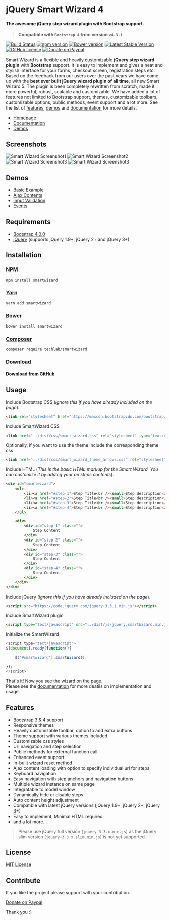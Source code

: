 # jQuery Smart Wizard 4
#### The awesome jQuery step wizard plugin with Bootstrap support.     
> **Compatible with `Bootstrap 4` from version `v4.3.1`**   

[![Build Status](https://travis-ci.org/techlab/SmartWizard.svg?branch=master)](https://travis-ci.org/techlab/SmartWizard)
[![npm version](https://badge.fury.io/js/smartwizard.svg)](https://badge.fury.io/js/smartwizard)
[![Bower version](https://badge.fury.io/bo/smartwizard.svg)](https://badge.fury.io/bo/smartwizard)
[![Latest Stable Version](https://poser.pugx.org/techlab/smartwizard/v/stable)](https://packagist.org/packages/techlab/smartwizard)
[![GitHub license](https://img.shields.io/badge/license-MIT-blue.svg)](https://raw.githubusercontent.com/techlab/SmartWizard/master/LICENSE)
[![Donate on Paypal](https://img.shields.io/badge/PayPal-dipuraj-blue.svg)](https://www.paypal.me/dipuraj)

Smart Wizard is a flexible and heavily customizable **jQuery step wizard plugin** with **Bootstrap** support. It is easy to implement and gives a neat and stylish interface for your forms, checkout screen, registration steps etc. Based on the feedback from our users over the past years we have come up with the **best ever built jQuery wizard plugin of all time**, all new Smart Wizard 5. The plugin is been completely rewritten from scratch, made it more powerful, robust, scalable and customizable. We have added a lot of features not limited to Bootstrap support, themes, customizable toolbars, customizable options, public methods, event support and a lot more. See the list of [features](http://techlaboratory.net/smartwizard#features), [demos](http://techlaboratory.net/smartwizard/demo) and [documentation](http://techlaboratory.net/smartwizard/documentation) for more details.

+ [Homepage](http://techlaboratory.net/smartwizard)
+ [Documentation](http://techlaboratory.net/smartwizard/documentation)
+ [Demos](http://techlaboratory.net/smartwizard/demo)

Screenshots
-----
![Smart Wizard Screenshot1](http://techlaboratory.net/assets/media/products/SmartWizard4_1.png?v2)
![Smart Wizard Screenshot2](http://techlaboratory.net/assets/media/products/SmartWizard4_2.png?v3)
![Smart Wizard Screenshot3](http://techlaboratory.net/assets/media/products/SmartWizard4_3.png?v3)
![Smart Wizard Screenshot3](http://techlaboratory.net/assets/media/products/SmartWizard4_5.png?v1)

Demos
-----
  + [Basic Example](http://techlaboratory.net/smartwizard/demo/basic)
  + [Ajax Contents](http://techlaboratory.net/smartwizard/demo/ajax)
  + [Input Validation](http://techlaboratory.net/smartwizard/demo/validation)
  + [Events](http://techlaboratory.net/smartwizard/demo/events)

Requirements
-----
  + [Bootstrap 4.0.0](http://getbootstrap.com/getting-started/#download)
  + [jQuery](http://jquery.com/) (supports jQuery 1.9+, jQuery 2+ and jQuery 3+)

Installation
-----

### [NPM](https://www.npmjs.com/package/smartwizard)
    npm install smartwizard

### [Yarn](https://yarn.pm/smartwizard)
    yarn add smartwizard

### Bower
    bower install smartwizard

### [Composer](https://packagist.org/packages/techlab/smartwizard)
    composer require techlab/smartwizard

### Download
#### [Download from GitHub](https://github.com/techlab/SmartWizard/archive/master.zip)    

Usage
-----

Include Bootstrap CSS (*ignore this if you have already included on the page*).
```html
<link rel="stylesheet" href="https://maxcdn.bootstrapcdn.com/bootstrap/4.0.0/css/bootstrap.min.css" >
```
Include SmartWizard CSS
```html
<link href="../dist/css/smart_wizard.css" rel="stylesheet" type="text/css" />
```
Optionally, if you want to use the theme include the corresponding theme css
```html
<link href="../dist/css/smart_wizard_theme_arrows.css" rel="stylesheet" type="text/css" />
```
Include HTML (*This is the basic HTML markup for the Smart Wizard. You can customize it by adding your on steps contents*).
```html
<div id="smartwizard">
    <ul>
        <li><a href="#step-1">Step Title<br /><small>Step description</small></a></li>
        <li><a href="#step-2">Step Title<br /><small>Step description</small></a></li>
        <li><a href="#step-3">Step Title<br /><small>Step description</small></a></li>
        <li><a href="#step-4">Step Title<br /><small>Step description</small></a></li>
    </ul>

    <div>
        <div id="step-1" class="">
            Step Content
        </div>
        <div id="step-2" class="">
            Step Content
        </div>
        <div id="step-3" class="">
            Step Content
        </div>
        <div id="step-4" class="">
            Step Content
        </div>
    </div>
</div>
```
Include jQuery (*ignore this if you have already included on the page*).
```html
<script src="https://code.jquery.com/jquery-3.3.1.min.js"></script>
```
Include SmartWizard plugin
```html
<script type="text/javascript" src="../dist/js/jquery.smartWizard.min.js"></script>
```
Initialize the SmartWizard
```javascript
<script type="text/javascript">
$(document).ready(function(){

    $('#smartwizard').smartWizard();

});
</script>
```
That's it! Now you see the wizard on the page.  
Please see the [documentation](http://techlaboratory.net/smartwizard/documentation) for more deatils on implementation and usage.  

Features
-----
  + Bootstrap 3 & 4 support
  + Responsive themes
  + Heavily customizable toolbar, option to add extra buttons
  + Theme support with various themes included
  + Customizable css styles
  + Url navigation and step selection
  + Public methods for external function call
  + Enhanced event support
  + In-built wizard reset method
  + Ajax content loading with option to specify individual url for steps
  + Keyboard navigation
  + Easy navigation with step anchors and navigation buttons
  + Multiple wizard instance on same page
  + Integratable to model window  
  + Dynamically hide or disable steps
  + Auto content height adjustment
  + Compatible with latest jQuery versions (jQuery 1.9+, jQuery 2+, jQuery 3+)
  + Easy to implement, Minimal HTML required
  + and a lot more...  

> Please use jQuery full version (`jquery-3.3.x.min.js`) as the jQuery slim version (`jquery-3.3.x.slim.min.js`) is not yet supported.

License
----
[MIT License](https://github.com/techlab/SmartWizard/blob/master/LICENSE)

Contribute
----
If you like the project please support with your contribution.

[Donate on Paypal](https://www.paypal.me/dipuraj)

Thank you :)
